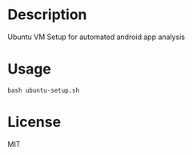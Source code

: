 # Description

Ubuntu VM Setup for automated android app analysis

# Usage

`bash ubuntu-setup.sh`

# License

MIT